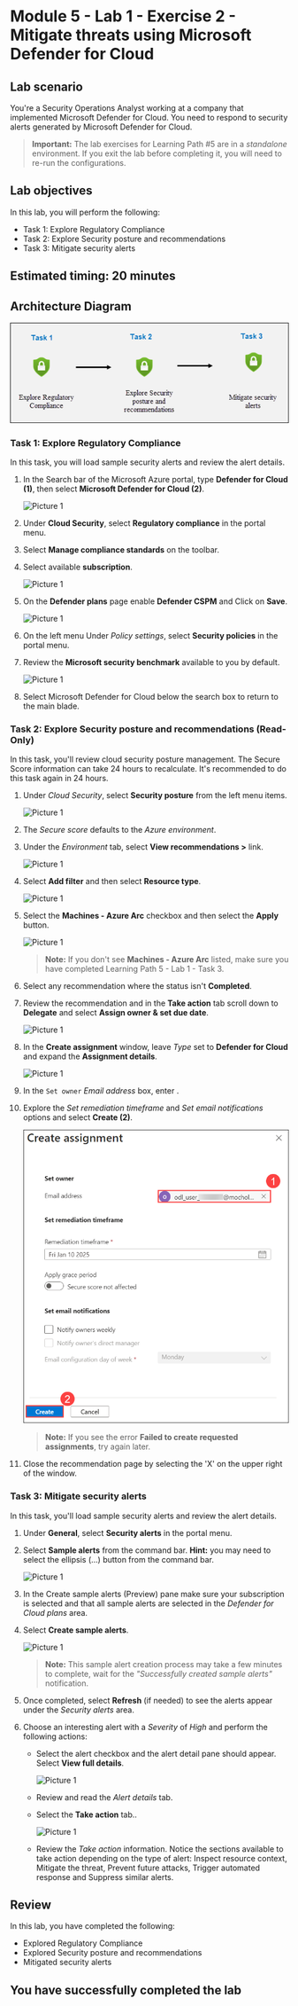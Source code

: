 # Module 5 - Lab 1 - Exercise 2 - Mitigate threats using Microsoft Defender for Cloud

## Lab scenario

You're a Security Operations Analyst working at a company that implemented Microsoft Defender for Cloud. You need to respond to security alerts generated by Microsoft Defender for Cloud.

>**Important:** The lab exercises for Learning Path #5 are in a *standalone* environment. If you exit the lab before completing it, you will need to re-run the configurations.

## Lab objectives

In this lab, you will perform the following:
- Task 1: Explore Regulatory Compliance
- Task 2: Explore Security posture and recommendations
- Task 3: Mitigate security alerts
  
## Estimated timing: 20 minutes

## Architecture Diagram

  ![Picture 1](../Media/Mod5_L1_Ex2.png)
  
### Task 1: Explore Regulatory Compliance

In this task, you will load sample security alerts and review the alert details.  

1. In the Search bar of the Microsoft Azure portal, type **Defender for Cloud (1)**, then select **Microsoft Defender for Cloud (2)**.

   ![Picture 1](../Media/lab5-8.png)

1. Under **Cloud Security**, select **Regulatory compliance** in the portal menu.

1. Select **Manage compliance standards** on the toolbar.

1. Select available **subscription**.

   ![Picture 1](../Media/lab5-3.png)

1. On the **Defender plans** page enable **Defender CSPM** and Click on **Save**.
 
   ![Picture 1](../Media/l5-4.png)

1. On the left menu Under *Policy settings*, select **Security policies** in the portal menu.

1. Review the **Microsoft security benchmark** available to you by default.

   ![Picture 1](../Media/lab5-2.png)

1. Select Microsoft Defender for Cloud below the search box to return to the main blade.

### Task 2: Explore Security posture and recommendations (Read-Only)

In this task, you'll review cloud security posture management.  The Secure Score information can take 24 hours to recalculate. It's recommended to do this task again in 24 hours.

1. Under *Cloud Security*, select **Security posture** from the left menu items.

   ![Picture 1](../Media/lab5-1.png)

1. The *Secure score* defaults to the *Azure environment*.

1. Under the *Environment* tab, select **View recommendations >** link.

   ![Picture 1](../Media/l5-5.png)

1. Select **Add filter** and then select **Resource type**.

   ![Picture 1](../Media/l5-6.png)

1. Select the **Machines - Azure Arc** checkbox and then select the **Apply** button.

   ![Picture 1](../Media/l5-7.png)

    >**Note:** If you don't see **Machines - Azure Arc** listed, make sure you have completed Learning Path 5 - Lab 1 - Task 3.

1. Select any recommendation where the status isn't **Completed**.

1. Review the recommendation and in the **Take action** tab scroll down to **Delegate** and select **Assign owner & set due date**.

   ![Picture 1](../Media/l5-3.png)

1. In the **Create assignment** window, leave *Type* set to **Defender for Cloud** and expand the **Assignment details**.

   ![Picture 1](../Media/l5-2.png)

1. In the `Set owner` *Email address* box, enter **<inject key="AzureAdUserEmail"></inject>** . 

1. Explore the *Set remediation timeframe* and *Set email notifications* options and select **Create (2)**.

   ![Picture 1](../Media/l5-1.png)

   >**Note:** If you see the error **Failed to create requested assignments**, try again later.

1. Close the recommendation page by selecting the 'X' on the upper right of the window.

### Task 3: Mitigate security alerts

In this task, you'll load sample security alerts and review the alert details.

1. Under **General**, select **Security alerts** in the portal menu.

1. Select **Sample alerts** from the command bar. **Hint:** you may need to select the ellipsis (...) button from the command bar.

   ![Picture 1](../Media/lab5-7.png)

1. In the Create sample alerts (Preview) pane make sure your subscription is selected and that all sample alerts are selected in the *Defender for Cloud plans* area.

1. Select **Create sample alerts**.  

    ![Picture 1](../Media/lab5-4.png)

    >**Note:** This sample alert creation process may take a few minutes to complete, wait for the *"Successfully created sample alerts"* notification.

1. Once completed, select **Refresh** (if needed) to see the alerts appear under the *Security alerts* area.

1. Choose an interesting alert with a *Severity* of *High* and perform the following actions:

   - Select the alert checkbox and the alert detail pane should appear. Select **View full details**.

      ![Picture 1](../Media/lab5-5.png)

   - Review and read the *Alert details* tab.

   - Select the **Take action** tab..

      ![Picture 1](../Media/lab5-6.png)

   - Review the *Take action* information. Notice the sections available to take action depending on the type of alert: Inspect resource context, Mitigate the threat, Prevent future attacks, Trigger automated response and Suppress similar alerts.

## Review

In this lab, you have completed the following:

- Explored Regulatory Compliance
- Explored Security posture and recommendations
- Mitigated security alerts

## You have successfully completed the lab
